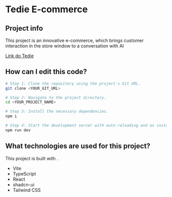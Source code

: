 # Tedie E-commerce

## Project info
This project is an innovative e-commerce, which brings customer interaction in the store window to a conversation with AI

[Link do Tedie](https://www.tedie.com.br/])

## How can I edit this code?

```sh
# Step 1: Clone the repository using the project's Git URL.
git clone <YOUR_GIT_URL>

# Step 2: Navigate to the project directory.
cd <YOUR_PROJECT_NAME>

# Step 3: Install the necessary dependencies.
npm i

# Step 4: Start the development server with auto-reloading and an instant preview.
npm run dev
```

## What technologies are used for this project?

This project is built with .

- Vite
- TypeScript
- React
- shadcn-ui
- Tailwind CSS